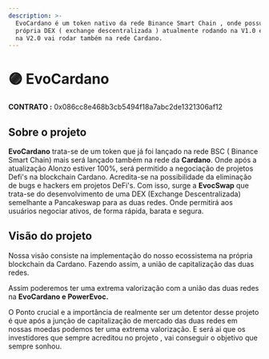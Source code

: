 ```yaml
---
description: >-
  EvoCardano é um token nativo da rede Binance Smart Chain , onde possui sua
  própria DEX ( exchange descentralizada ) atualmente rodando na V1.0 em breve 
  na V2.0 vai rodar também na rede Cardano.
---
```


# 🟣 EvoCardano

**CONTRATO :** 0x086cc8e468b3cb5494f18a7abc2de1321306af12

## Sobre o projeto

**EvoCardano**  trata-se de um token que já foi lançado na rede BSC ( Binance Smart Chain) mais será lançado também na rede da **Cardano**. Onde após a atualização Alonzo estiver 100%, será permitido a negociação de projetos Defi's na blockchain Cardano. Acredita-se na possibilidade da eliminação de bugs e hackers em projetos DeFi's. Com isso, surge a **EvocSwap** que trata-se do desenvolvimento de uma DEX (Exchange Descentralizada) semelhante a Pancakeswap para as duas redes. Onde permitirá aos usuários negociar ativos,  de forma rápida, barata e segura.

## Visão do projeto

Nossa visão consiste na implementação do nosso ecossistema  na própria blockchain da Cardano. Fazendo assim,  a união de capitalização das duas redes.

Assim poderemos ter uma extrema valorização com a união das duas redes na **EvoCardano e PowerEvoc.**

O Ponto crucial e a importância de realmente ser um detentor desse projeto é que  após a junção de capitalização de mercado das duas redes em nossas moedas podemos ter uma extrema valorização. E será ai que os investidores que sempre acreditou no projeto , vai conseguir o objetivo que sempre sonhou.

